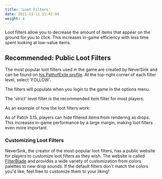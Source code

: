 ```yaml
---
title: 'Loot Filters'
date: 2021-11-11 11:45:04
weight: 4
---
```


Loot filters allow you to decrease the amount of items that appear on the ground for you to click. This increases in-game efficiency with less time spent looking at low-value items.

<!--more-->

## Recommended: Public Loot Filters

The most popular loot filters used in the game are created by NeverSink and can be found on [his PathofExile profile](https://www.pathofexile.com/account/view-profile/NeverSink/item-filters). At the top-right corner of each filter level, select 'FOLLOW'.

The filters will populate when you login to the game in the options menu.

The 'strict' level filter is the recommended item filter for most players.

As an example of how the loot filters work:

As of Patch 3.15, players can hide filtered items from rendering as drops. This increases in-game performance by a large margin, making loot filters even more important.

### Customizing Loot Filters

NeverSink, the creator of the most-popular loot filters, has a public website for players to customize loot filters as they wish. The website is called [FilterBlade](https://www.filterblade.xyz/) and provides a wide variety of customization from colors palettes to new drop sounds. If the default filters don't match the colors you'd like, feel free to customize them to your liking!
